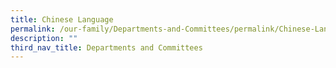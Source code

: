 ```yaml
---
title: Chinese Language
permalink: /our-family/Departments-and-Committees/permalink/Chinese-Language/
description: ""
third_nav_title: Departments and Committees
---
```



